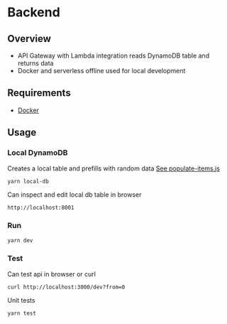 # Backend

## Overview ##
- API Gateway with Lambda integration reads DynamoDB table and returns data
- Docker and serverless offline used for local development

## Requirements
- [Docker](https://www.docker.com)

## Usage

### Local DynamoDB
Creates a local table and prefills with random data [See populate-items.js](backend/db/populate-items.js)
```bash
yarn local-db
```
Can inspect and edit local db table in browser
```
http://localhost:8001
```

### Run

```bash
yarn dev
```

### Test
Can test api in browser or curl

```
curl http://localhost:3000/dev?from=0
```

Unit tests
```bash
yarn test
```
